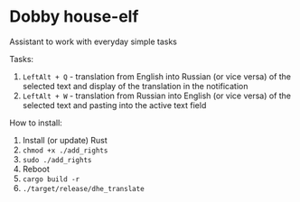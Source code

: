 # Dobby house-elf

Assistant to work with everyday simple tasks

Tasks:

1) `LeftAlt + Q`  - translation from English into Russian (or vice versa) of the selected text and display of the translation in the notification
2) `LeftAlt + W` -  translation from Russian into English (or vice versa) of the selected text and pasting into the active text field

How to install:

1) Install (or update) Rust
2) `chmod +x ./add_rights`
3) `sudo ./add_rights`
4) Reboot
5) `cargo build -r`
6) `./target/release/dhe_translate`
